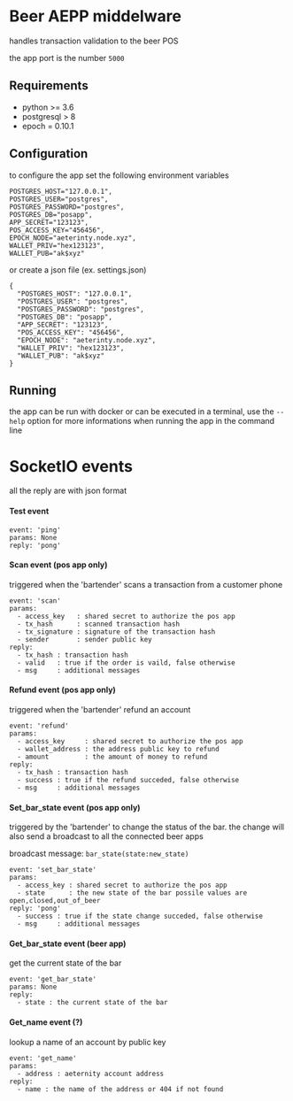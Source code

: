 # Beer AEPP middelware

handles transaction validation to the beer POS

the app port is the number `5000`

## Requirements

* python >= 3.6
* postgresql > 8
* epoch = 0.10.1

## Configuration

to configure the app set the following environment variables

```
POSTGRES_HOST="127.0.0.1",
POSTGRES_USER="postgres",
POSTGRES_PASSWORD="postgres",
POSTGRES_DB="posapp",
APP_SECRET="123123",
POS_ACCESS_KEY="456456",
EPOCH_NODE="aeterinty.node.xyz",
WALLET_PRIV="hex123123",
WALLET_PUB="ak$xyz"
```

or create a json file (ex. settings.json)

```
{
  "POSTGRES_HOST": "127.0.0.1",
  "POSTGRES_USER": "postgres",
  "POSTGRES_PASSWORD": "postgres",
  "POSTGRES_DB": "posapp",
  "APP_SECRET": "123123",
  "POS_ACCESS_KEY": "456456",
  "EPOCH_NODE": "aeterinty.node.xyz",
  "WALLET_PRIV": "hex123123",
  "WALLET_PUB": "ak$xyz"
}
```

## Running

the app can be run with docker or can be executed in a terminal,
use the `--help` option for more informations when running the app in the command line

# SocketIO events

all the reply are with json format

#### Test event

```
event: 'ping'
params: None
reply: 'pong'
```

#### Scan event (pos app only)

triggered when the 'bartender' scans a transaction from a customer phone

```
event: 'scan'
params:
  - access_key   : shared secret to authorize the pos app
  - tx_hash      : scanned transaction hash
  - tx_signature : signature of the transaction hash
  - sender       : sender public key
reply:
  - tx_hash : transaction hash
  - valid   : true if the order is vaild, false otherwise
  - msg     : additional messages
```

#### Refund event (pos app only)

triggered when the 'bartender' refund an account

```
event: 'refund'
params:
  - access_key     : shared secret to authorize the pos app
  - wallet_address : the address public key to refund
  - amount         : the amount of money to refund
reply:
  - tx_hash : transaction hash
  - success : true if the refund succeded, false otherwise
  - msg     : additional messages
```

#### Set_bar_state event (pos app only)

triggered by the 'bartender' to change the status of the bar.
the change will also send a broadcast to all the connected beer apps

broadcast message: `bar_state(state:new_state)`

```
event: 'set_bar_state'
params:
  - access_key : shared secret to authorize the pos app
  - state      : the new state of the bar possile values are open,closed,out_of_beer
reply: 'pong'
  - success : true if the state change succeded, false otherwise
  - msg     : additional messages
```

#### Get_bar_state event (beer app)

get the current state of the bar

```
event: 'get_bar_state'
params: None
reply:
  - state : the current state of the bar
```

#### Get_name event (?)

lookup a name of an account by public key

```
event: 'get_name'
params:
  - address : aeternity account address
reply:
  - name : the name of the address or 404 if not found
```
